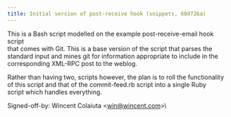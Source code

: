 ```yaml
---
title: Initial version of post-receive hook (snippets, 60d726a)
---
```


This is a Bash script modelled on the example post-receive-email hook script\
that comes with Git. This is a base version of the script that parses the\
standard input and mines git for information appropriate to include in the\
corresponding XML-RPC post to the weblog.

Rather than having two, scripts however, the plan is to roll the functionality\
of this script and that of the commit-feed.rb script into a single Ruby\
script which handles everything.

Signed-off-by: Wincent Colaiuta &lt;win@wincent.com&gt;\
